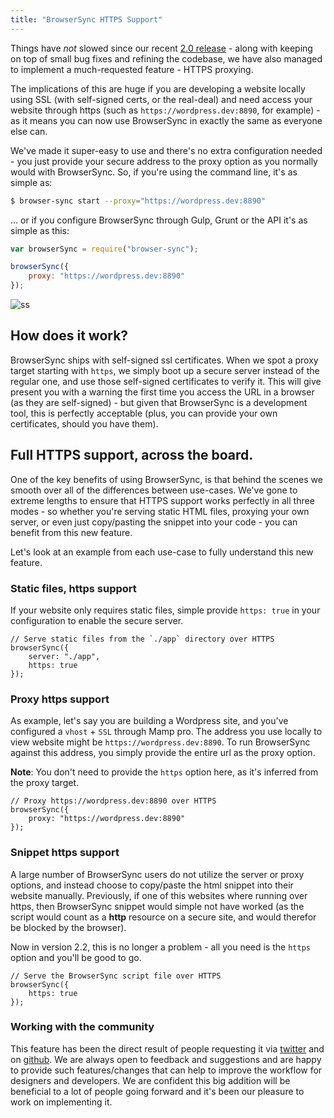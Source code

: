 ```yaml
---
title: "BrowserSync HTTPS Support"
---
```

Things have *not* slowed since our recent [2.0 release](http://www.wearejh.com/news/browsersync-2-0/) - along with keeping on top of 
small bug fixes and refining the codebase, we have also managed to implement a much-requested feature - HTTPS proxying.

The implications of this are huge if you are developing a website locally using SSL (with self-signed certs, or the real-deal) and need access your website
through https (such as `https://wordpress.dev:8890`, for example) - as it means you can now use BrowserSync in exactly the same as everyone else can.

We've made it super-easy to use and there's no extra configuration needed - you just provide your secure address to the proxy option as you normally
would with BrowserSync. So, if you're using the command line, it's as simple as:


```bash
$ browser-sync start --proxy="https://wordpress.dev:8890"
```

... or if you configure BrowserSync through Gulp, Grunt or the API it's as simple as this:

```js
var browserSync = require("browser-sync");

browserSync({
    proxy: "https://wordpress.dev:8890"
});
```

![ss](http://cl.ly/image/2l0B3h1N1b1J/Screen%20Shot%202015-02-19%20at%2017.26.26.png)

## How does it work?

BrowserSync ships with self-signed ssl certificates. When we spot a proxy target starting with `https`, we simply boot up a 
secure server instead of the regular one, and use those self-signed certificates to verify it. This will give present you with a
warning the first time you access the URL in a browser (as they are self-signed) - but given that BrowserSync is a development tool,
this is perfectly acceptable (plus, you can provide your own certificates, should you have them).

## Full HTTPS support, across the board.

One of the key benefits of using BrowserSync, is that behind the scenes we smooth over all of the differences between use-cases. We've gone
to extreme lengths to ensure that HTTPS support works perfectly in all three modes - so whether you're serving static HTML files, proxying 
your own server, or even just copy/pasting the snippet into your code - you can benefit from this new feature.

Let's look at an example from each use-case to fully understand this new feature.
 

### Static files, https support
If your website only requires static files, simple provide `https: true` in your configuration to enable
 the secure server.

```
// Serve static files from the `./app` directory over HTTPS
browserSync({
    server: "./app",
    https: true
});
```

### Proxy https support
As example, let's say you are building a Wordpress site, and you've configured a `vhost` + `SSL` through Mamp pro.
The address you use locally to view website might be `https://wordpress.dev:8890`. To run BrowserSync against this
address, you simply provide the entire url as the proxy option.

**Note**: You don't need to provide the `https` option here, as it's inferred from the proxy target.

```
// Proxy https://wordpress.dev:8890 over HTTPS
browserSync({
    proxy: "https://wordpress.dev:8890"
});
```

### Snippet https support
A large number of BrowserSync users do not utilize the server or proxy options, and instead choose to 
copy/paste the html snippet into their website manually. Previously, if one of this websites where 
running over https, then BrowserSync snippet would simple not have worked (as the script would count as a 
**http** resource on a secure site, and would therefor be blocked by the browser).

Now in version 2.2, this is no longer a problem - all you need is the `https` option and you'll be good to go.

```
// Serve the BrowserSync script file over HTTPS
browserSync({
    https: true
});
```

### Working with the community

This feature has been the direct result of people requesting it via [twitter](https://twitter.com/browsersync) and on 
[github](https://github.com/BrowserSync). We are always open to feedback and suggestions and are happy to provide 
such features/changes that can help to improve the workflow for designers and developers. We are confident this big addition will 
be beneficial to a lot of people going forward and it's been our pleasure to work on implementing it.